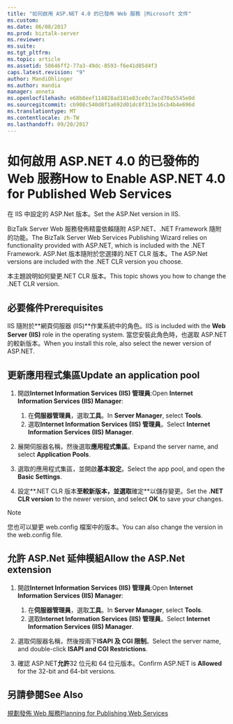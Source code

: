 ```yaml
---
title: "如何啟用 ASP.NET 4.0 的已發佈 Web 服務 |Microsoft 文件"
ms.custom: 
ms.date: 06/08/2017
ms.prod: biztalk-server
ms.reviewer: 
ms.suite: 
ms.tgt_pltfrm: 
ms.topic: article
ms.assetid: 58646ff2-77a3-49dc-8593-f6e41d85d4f3
caps.latest.revision: "9"
author: MandiOhlinger
ms.author: mandia
manager: anneta
ms.openlocfilehash: e68b8eef114828ad181e83ce0c7acd70a5545e0d
ms.sourcegitcommit: cb908c540d8f1a692d01dc8f313e16cb4b4e696d
ms.translationtype: MT
ms.contentlocale: zh-TW
ms.lasthandoff: 09/20/2017
---
```

# <a name="how-to-enable-aspnet-40-for-published-web-services"></a><span data-ttu-id="48b97-102">如何啟用 ASP.NET 4.0 的已發佈的 Web 服務</span><span class="sxs-lookup"><span data-stu-id="48b97-102">How to Enable ASP.NET 4.0 for Published Web Services</span></span>
<span data-ttu-id="48b97-103">在 IIS 中設定的 ASP.Net 版本。</span><span class="sxs-lookup"><span data-stu-id="48b97-103">Set the ASP.Net version in IIS.</span></span>

<span data-ttu-id="48b97-104">BizTalk Server Web 服務發佈精靈依賴隨附 ASP.NET、.NET Framework 隨附的功能。</span><span class="sxs-lookup"><span data-stu-id="48b97-104">The BizTalk Server Web Services Publishing Wizard relies on functionality provided with ASP.NET, which is included with the .NET Framework.</span></span> <span data-ttu-id="48b97-105">ASP.Net 版本隨附於您選擇的.NET CLR 版本。</span><span class="sxs-lookup"><span data-stu-id="48b97-105">The ASP.Net versions are included with the .NET CLR version you choose.</span></span> 

<span data-ttu-id="48b97-106">本主題說明如何變更.NET CLR 版本。</span><span class="sxs-lookup"><span data-stu-id="48b97-106">This topic shows you how to change the .NET CLR version.</span></span> 

## <a name="prerequisites"></a><span data-ttu-id="48b97-107">必要條件</span><span class="sxs-lookup"><span data-stu-id="48b97-107">Prerequisites</span></span>

<span data-ttu-id="48b97-108">IIS 隨附於**網頁伺服器 (IIS)**作業系統中的角色。</span><span class="sxs-lookup"><span data-stu-id="48b97-108">IIS is included with the **Web Server (IIS)** role in the operating system.</span></span> <span data-ttu-id="48b97-109">當您安裝此角色時，也選取 ASP.NET 的較新版本。</span><span class="sxs-lookup"><span data-stu-id="48b97-109">When you install this role, also select the newer version of ASP.NET.</span></span> 
  
## <a name="update-an-application-pool"></a><span data-ttu-id="48b97-110">更新應用程式集區</span><span class="sxs-lookup"><span data-stu-id="48b97-110">Update an application pool</span></span>
  
1.  <span data-ttu-id="48b97-111">開啟**Internet Information Services (IIS) 管理員**:</span><span class="sxs-lookup"><span data-stu-id="48b97-111">Open **Internet Information Services (IIS) Manager**:</span></span>

    1. <span data-ttu-id="48b97-112">在**伺服器管理員**，選取**工具**。</span><span class="sxs-lookup"><span data-stu-id="48b97-112">In **Server Manager**, select **Tools**.</span></span>
    2. <span data-ttu-id="48b97-113">選取**Internet Information Services (IIS) 管理員**。</span><span class="sxs-lookup"><span data-stu-id="48b97-113">Select **Internet Information Services (IIS) Manager**.</span></span>
  
2.  <span data-ttu-id="48b97-114">展開伺服器名稱，然後選取**應用程式集區**。</span><span class="sxs-lookup"><span data-stu-id="48b97-114">Expand the server name, and select **Application Pools**.</span></span>  
  
3.  <span data-ttu-id="48b97-115">選取的應用程式集區，並開啟**基本設定**。</span><span class="sxs-lookup"><span data-stu-id="48b97-115">Select the app pool, and open the **Basic Settings**.</span></span>  
  
4. <span data-ttu-id="48b97-116">設定**.NET CLR 版本**至較新版本，並選取**確定**以儲存變更。</span><span class="sxs-lookup"><span data-stu-id="48b97-116">Set the **.NET CLR version** to the newer version, and select **OK** to save your changes.</span></span>  

> [!NOTE]
> <span data-ttu-id="48b97-117">您也可以變更 web.config 檔案中的版本。</span><span class="sxs-lookup"><span data-stu-id="48b97-117">You can also change the version in the web.config file.</span></span>
 
## <a name="allow-the-aspnet-extension"></a><span data-ttu-id="48b97-118">允許 ASP.Net 延伸模組</span><span class="sxs-lookup"><span data-stu-id="48b97-118">Allow the ASP.Net extension</span></span>
  
1.  <span data-ttu-id="48b97-119">開啟**Internet Information Services (IIS) 管理員**:</span><span class="sxs-lookup"><span data-stu-id="48b97-119">Open **Internet Information Services (IIS) Manager**:</span></span>

    1. <span data-ttu-id="48b97-120">在**伺服器管理員**，選取**工具**。</span><span class="sxs-lookup"><span data-stu-id="48b97-120">In **Server Manager**, select **Tools**.</span></span>
    2. <span data-ttu-id="48b97-121">選取**Internet Information Services (IIS) 管理員**。</span><span class="sxs-lookup"><span data-stu-id="48b97-121">Select **Internet Information Services (IIS) Manager**.</span></span>
  
2.  <span data-ttu-id="48b97-122">選取伺服器名稱，然後按兩下**ISAPI 及 CGI 限制**。</span><span class="sxs-lookup"><span data-stu-id="48b97-122">Select the server name, and double-click **ISAPI and CGI Restrictions**.</span></span>  
  
3. <span data-ttu-id="48b97-123">確認 ASP.NET**允許**32 位元和 64 位元版本。</span><span class="sxs-lookup"><span data-stu-id="48b97-123">Confirm ASP.NET is **Allowed** for the 32-bit and 64-bit versions.</span></span>  
  
## <a name="see-also"></a><span data-ttu-id="48b97-124">另請參閱</span><span class="sxs-lookup"><span data-stu-id="48b97-124">See Also</span></span>  
 [<span data-ttu-id="48b97-125">規劃發佈 Web 服務</span><span class="sxs-lookup"><span data-stu-id="48b97-125">Planning for Publishing Web Services</span></span>](../core/planning-for-publishing-web-services2.md)